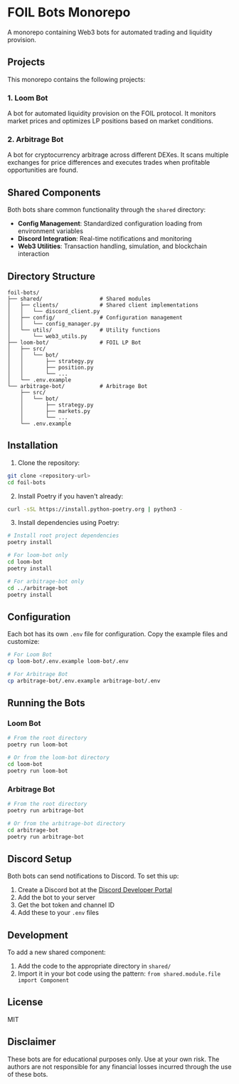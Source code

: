 # FOIL Bots Monorepo

A monorepo containing Web3 bots for automated trading and liquidity provision.

## Projects

This monorepo contains the following projects:

### 1. Loom Bot

A bot for automated liquidity provision on the FOIL protocol. It monitors market prices and optimizes LP positions based on market conditions.

### 2. Arbitrage Bot

A bot for cryptocurrency arbitrage across different DEXes. It scans multiple exchanges for price differences and executes trades when profitable opportunities are found.

## Shared Components

Both bots share common functionality through the `shared` directory:

- **Config Management**: Standardized configuration loading from environment variables
- **Discord Integration**: Real-time notifications and monitoring
- **Web3 Utilities**: Transaction handling, simulation, and blockchain interaction

## Directory Structure

```
foil-bots/
├── shared/                  # Shared modules
│   ├── clients/             # Shared client implementations
│   │   └── discord_client.py
│   ├── config/              # Configuration management
│   │   └── config_manager.py
│   └── utils/               # Utility functions
│       └── web3_utils.py
├── loom-bot/                # FOIL LP Bot
│   ├── src/
│   │   └── bot/
│   │       ├── strategy.py
│   │       ├── position.py
│   │       └── ...
│   └── .env.example
└── arbitrage-bot/           # Arbitrage Bot
    ├── src/
    │   └── bot/
    │       ├── strategy.py
    │       ├── markets.py
    │       └── ...
    └── .env.example
```

## Installation

1. Clone the repository:

```bash
git clone <repository-url>
cd foil-bots
```

2. Install Poetry if you haven't already:

```bash
curl -sSL https://install.python-poetry.org | python3 -
```

3. Install dependencies using Poetry:

```bash
# Install root project dependencies
poetry install

# For loom-bot only
cd loom-bot
poetry install

# For arbitrage-bot only
cd ../arbitrage-bot
poetry install
```

## Configuration

Each bot has its own `.env` file for configuration. Copy the example files and customize:

```bash
# For Loom Bot
cp loom-bot/.env.example loom-bot/.env

# For Arbitrage Bot
cp arbitrage-bot/.env.example arbitrage-bot/.env
```

## Running the Bots

### Loom Bot

```bash
# From the root directory
poetry run loom-bot

# Or from the loom-bot directory
cd loom-bot
poetry run loom-bot
```

### Arbitrage Bot

```bash
# From the root directory
poetry run arbitrage-bot

# Or from the arbitrage-bot directory
cd arbitrage-bot
poetry run arbitrage-bot
```

## Discord Setup

Both bots can send notifications to Discord. To set this up:

1. Create a Discord bot at the [Discord Developer Portal](https://discord.com/developers/applications)
2. Add the bot to your server
3. Get the bot token and channel ID
4. Add these to your `.env` files

## Development

To add a new shared component:

1. Add the code to the appropriate directory in `shared/`
2. Import it in your bot code using the pattern: `from shared.module.file import Component`

## License

MIT

## Disclaimer

These bots are for educational purposes only. Use at your own risk. The authors are not responsible for any financial losses incurred through the use of these bots.
